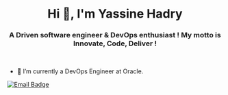 <h1 align="center">Hi 👋, I'm Yassine Hadry </h1>

<h3 align="center">A Driven software engineer & DevOps enthusiast ! My motto is Innovate, Code, Deliver !</h3>
<br>

- 🔭 I’m currently a DevOps Engineer at Oracle.  

[![Email Badge](https://img.shields.io/badge/-Email-c14438?style=for-the-badge&logo=Gmail&logoColor=white&link=mailto:hadryyassine@gmail.com)](mailto:hadryyassine@gmail.com)



